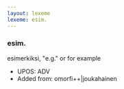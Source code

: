 ```yaml
---
layout: lexeme
lexeme: esim.
---
```


###  esim.

esimerkiksi, "e.g." or for example
* UPOS:  ADV
* Added from:  omorfi++|joukahainen

